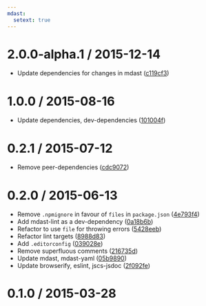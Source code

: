 ```yaml
---
mdast:
  setext: true
---
```


<!--lint disable no-multiple-toplevel-headings-->

2.0.0-alpha.1 / 2015-12-14
==========================

*   Update dependencies for changes in mdast ([c119cf3](https://github.com/wooorm/mdast-yaml-config/commit/c119cf3))

1.0.0 / 2015-08-16
==================

*   Update dependencies, dev-dependencies ([101004f](https://github.com/wooorm/mdast-yaml-config/commit/101004f))

0.2.1 / 2015-07-12
==================

*   Remove peer-dependencies ([cdc9072](https://github.com/wooorm/mdast-yaml-config/commit/cdc9072))

0.2.0 / 2015-06-13
==================

*   Remove `.npmignore` in favour of `files` in `package.json` ([4e793f4](https://github.com/wooorm/mdast-yaml-config/commit/4e793f4))
*   Add mdast-lint as a dev-dependency ([0a18b6b](https://github.com/wooorm/mdast-yaml-config/commit/0a18b6b))
*   Refactor to use `file` for throwing errors ([5428eeb](https://github.com/wooorm/mdast-yaml-config/commit/5428eeb))
*   Refactor lint targets ([8988d83](https://github.com/wooorm/mdast-yaml-config/commit/8988d83))
*   Add `.editorconfig` ([039028e](https://github.com/wooorm/mdast-yaml-config/commit/039028e))
*   Remove superfluous comments ([216735d](https://github.com/wooorm/mdast-yaml-config/commit/216735d))
*   Update mdast, mdast-yaml ([05b9890](https://github.com/wooorm/mdast-yaml-config/commit/05b9890))
*   Update browserify, eslint, jscs-jsdoc ([2f092fe](https://github.com/wooorm/mdast-yaml-config/commit/2f092fe))

0.1.0 / 2015-03-28
==================
